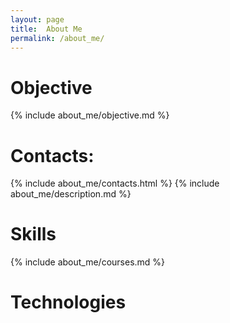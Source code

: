 ```yaml
---
layout: page
title:  About Me
permalink: /about_me/
---
```

# Objective
{% include about_me/objective.md %}
# Contacts:
{% include about_me/contacts.html %}
{% include about_me/description.md %}
# Skills
{% include about_me/courses.md %}
# Technologies
